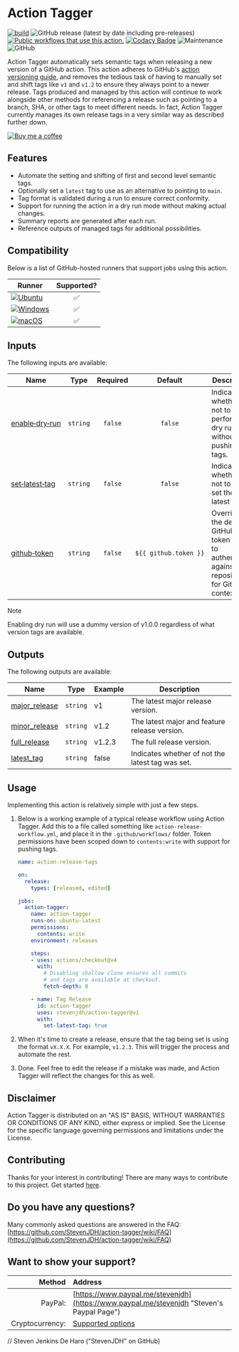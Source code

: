 # Action Tagger

[![build](https://github.com/StevenJDH/action-tagger/actions/workflows/bash-action-workflow.yml/badge.svg?branch=main)](https://github.com/StevenJDH/action-tagger/actions/workflows/bash-action-workflow.yml)
![GitHub release (latest by date including pre-releases)](https://img.shields.io/github/v/release/StevenJDH/action-tagger?include_prereleases)
[![Public workflows that use this action.](https://img.shields.io/endpoint?style=flat&url=https%3A%2F%2Fused-by.vercel.app%2Fapi%2Fgithub-actions%2Fused-by%3Faction%3DStevenJDH%2Faction-tagger%26badge%3Dtrue)](https://github.com/search?o=desc&q=StevenJDH+action-tagger+language%3AYAML&s=&type=Code)
[![Codacy Badge](https://app.codacy.com/project/badge/Grade/a8ae369daa344226b27d34db9c1ae9ef)](https://app.codacy.com/gh/StevenJDH/action-tagger/dashboard?utm_source=gh&utm_medium=referral&utm_content=&utm_campaign=Badge_grade)
![Maintenance](https://img.shields.io/badge/yes-4FCA21?label=maintained&style=flat)
![GitHub](https://img.shields.io/github/license/StevenJDH/action-tagger)

Action Tagger automatically sets semantic tags when releasing a new version of a GitHub action. This action adheres to GitHub's [action versioning guide](https://github.com/actions/toolkit/blob/master/docs/action-versioning.md#versioning), and removes the tedious task of having to manually set and shift tags like `v1` and `v1.2` to ensure they always point to a newer release. Tags produced and managed by this action will continue to work alongside other methods for referencing a release such as pointing to a branch, SHA, or other tags to meet different needs. In fact, Action Tagger currently manages its own release tags in a very similar way as described further down.

[![Buy me a coffee](https://img.shields.io/static/v1?label=Buy%20me%20a&message=coffee&color=important&style=flat&logo=buy-me-a-coffee&logoColor=white)](https://www.buymeacoffee.com/stevenjdh)

## Features

* Automate the setting and shifting of first and second level semantic tags.
* Optionally set a `latest` tag to use as an alternative to pointing to `main`.
* Tag format is validated during a run to ensure correct conformity.
* Support for running the action in a dry run mode without making actual changes.
* Summary reports are generated after each run.
* Reference outputs of managed tags for additional possibilities.

## Compatibility
Below is a list of GitHub-hosted runners that support jobs using this action.

| Runner     | Supported? | 
|------------|:----------:|
| [![Ubuntu](https://img.shields.io/badge/Ubuntu-E95420?style=flat&logo=ubuntu&logoColor=white)](https://docs.github.com/en/actions/reference/workflow-syntax-for-github-actions#jobsjob_idruns-on) | :white_check_mark: |
| [![Windows](https://img.shields.io/badge/Windows-0078D6?style=flat\&logo=windows\&logoColor=white)](https://docs.github.com/en/actions/reference/workflow-syntax-for-github-actions#jobsjob_idruns-on) | :white_check_mark: |
| [![macOS](https://img.shields.io/badge/macOS-000000?style=flat\&logo=macos\&logoColor=F0F0F0)](https://docs.github.com/en/actions/reference/workflow-syntax-for-github-actions#jobsjob_idruns-on) | :white_check_mark: |

## Inputs
The following inputs are available:

| Name                                                                         | Type     | Required | Default                         |  Description                                                        |
|------------------------------------------------------------------------------|----------|:--------:|:-------------------------------:|---------------------------------------------------------------------|
| <a name="enable-dry-run"></a>[enable&#x2011;dry&#x2011;run](#enable-dry-run) | `string` | `false`  | `false`                         | Indicates whether or not to perform a dry run without pushing tags. |
| <a name="set-latest-tag"></a>[set&#x2011;latest&#x2011;tag](#set-latest-tag) | `string` | `false`  | `false`                         | Indicates whether or not to also set the latest tag.                |
| <a name="github-token"></a>[github&#x2011;token](#github-token)              | `string` | `false`  | <code>&#xFEFF;$&#xFEFF;{{&#xa0;github.token&#xa0;}}</code> | Overrides the default GitHub token used to authenticate against a repository for Git context. |

> [!NOTE]  
> Enabling dry run will use a dummy version of v1.0.0 regardless of what version tags are available.

## Outputs
The following outputs are available:

| Name                                                        | Type     | Example | Description                                      |
|-------------------------------------------------------------|----------|---------|--------------------------------------------------|
| <a name="major_release"></a>[major_release](#major_release) | `string` | v1      | The latest major release version.                |
| <a name="minor_release"></a>[minor_release](#minor_release) | `string` | v1.2    | The latest major and feature release version.    |
| <a name="full_release"></a>[full_release](#full_release)    | `string` | v1.2.3  | The full release version.                        |
| <a name="latest_tag"></a>[latest_tag](#latest_tag)          | `string` | false   | Indicates whether of not the latest tag was set. |

## Usage
Implementing this action is relatively simple with just a few steps.

1. Below is a working example of a typical release workflow using Action Tagger. Add this to a file called something like `action-release-workflow.yml`, and place it in the `.github/workflows/` folder. Token permissions have been scoped down to `contents:write` with support for pushing tags.

    ```yaml
    name: action-release-tags

    on:
      release:
        types: [released, edited]

    jobs:
      action-tagger:
        name: action-tagger
        runs-on: ubuntu-latest
        permissions:
          contents: write
        environment: releases

        steps:
        - uses: actions/checkout@v4
          with:
            # Disabling shallow clone ensures all commits 
            # and tags are available at checkout.
            fetch-depth: 0

        - name: Tag Release
          id: action-tagger
          uses: stevenjdh/action-tagger@v1
          with:
            set-latest-tag: true
    ```

2. When it's time to create a release, ensure that the tag being set is using the format `vX.X.X`. For example, `v1.2.3`. This will trigger the process and automate the rest.
3. Done. Feel free to edit the release if a mistake was made, and Action Tagger will reflect the changes for this as well.

## Disclaimer
Action Tagger is distributed on an "AS IS" BASIS, WITHOUT WARRANTIES OR CONDITIONS OF ANY KIND, either express or implied. See the License for the specific language governing permissions and limitations under the License.

## Contributing
Thanks for your interest in contributing! There are many ways to contribute to this project. Get started [here](https://github.com/StevenJDH/.github/blob/main/docs/CONTRIBUTING.md).

## Do you have any questions?
Many commonly asked questions are answered in the FAQ:
[https://github.com/StevenJDH/action-tagger/wiki/FAQ](https://github.com/StevenJDH/action-tagger/wiki/FAQ)

## Want to show your support?

|Method          | Address                                                                                   |
|---------------:|:------------------------------------------------------------------------------------------|
|PayPal:         | [https://www.paypal.me/stevenjdh](https://www.paypal.me/stevenjdh "Steven's Paypal Page") |
|Cryptocurrency: | [Supported options](https://github.com/StevenJDH/StevenJDH/wiki/Donate-Cryptocurrency)    |


// Steven Jenkins De Haro ("StevenJDH" on GitHub)